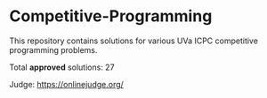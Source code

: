 # Competitive-Programming

This repository contains solutions for various UVa ICPC competitive programming problems.

Total **approved** solutions: 27

Judge: https://onlinejudge.org/
